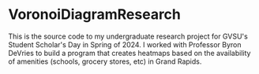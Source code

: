 # VoronoiDiagramResearch
This is the source code to my undergraduate research project for GVSU's Student Scholar's Day in Spring of 2024. I worked with Professor Byron DeVries to build a program that creates heatmaps based on the availability of amenities (schools, grocery stores, etc) in Grand Rapids. 
